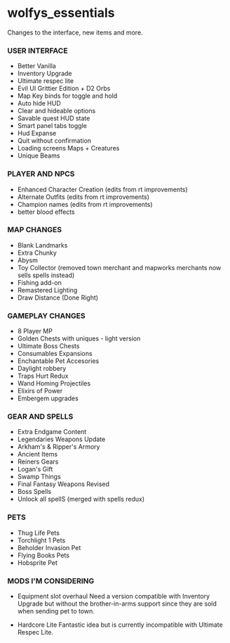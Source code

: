 # wolfys_essentials
Changes to the interface, new items and more.

### USER INTERFACE
- Better Vanilla
- Inventory Upgrade
- Ultimate respec lite
- Evil UI Grittier Edition + D2 Orbs
- Map Key binds for toggle and hold
- Auto hide HUD
- Clear and hideable options
- Savable quest HUD state
- Smart panel tabs toggle
- Hud Expanse
- Quit without confirmation
- Loading screens Maps + Creatures
- Unique Beams

### PLAYER AND NPCS
- Enhanced Character Creation (edits from rt improvements)
- Alternate Outfits (edits from rt improvements)
- Champion names (edits from rt improvements)
- better blood effects

### MAP CHANGES
- Blank Landmarks
- Extra Chunky
- Abysm
- Toy Collector (removed town merchant and mapworks merchants now sells spells instead)
- Fishing add-on
- Remastered Lighting
- Draw Distance (Done Right)

### GAMEPLAY CHANGES
- 8 Player MP
- Golden Chests with uniques - light version
- Ultimate Boss Chests
- Consumables Expansions
- Enchantable Pet Accesories
- Daylight robbery
- Traps Hurt Redux
- Wand Homing Projectiles
- Elixirs of Power
- Embergem upgrades

### GEAR AND SPELLS
- Extra Endgame Content
- Legendaries Weapons Update
- Arkham's & Ripper's Armory
- Ancient Items
- Reiners Gears
- Logan's Gift
- Swamp Things
- Final Fantasy Weapons Revised
- Boss Spells
- Unlock all spellS (merged with spells redux)

### PETS
- Thug Life Pets
- Torchlight 1 Pets
- Beholder Invasion Pet
- Flying Books Pets
- Hobsprite Pet

### MODS I'M CONSIDERING
- Equipment slot overhaul
    Need a version compatible with Inventory Upgrade but without the brother-in-arms support since they are sold when sending pet to town. 

- Hardcore Lite
    Fantastic idea but is currently incompatible with Ultimate Respec Lite.
